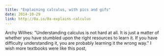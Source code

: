 ```yaml
---
title: "Explaining calculus, with pics and gifs"
date: 2014-10-29
link: http://0a.io/0a-explains-calculus
---
```

 Archy Wilhes: "Understanding calculus is not hard at all. It is just a matter of whether you have stumbled upon the right resources to learn it. If you have difficulty understanding it, you are probably learning it the wrong way." I wish more textbooks were like this post,
